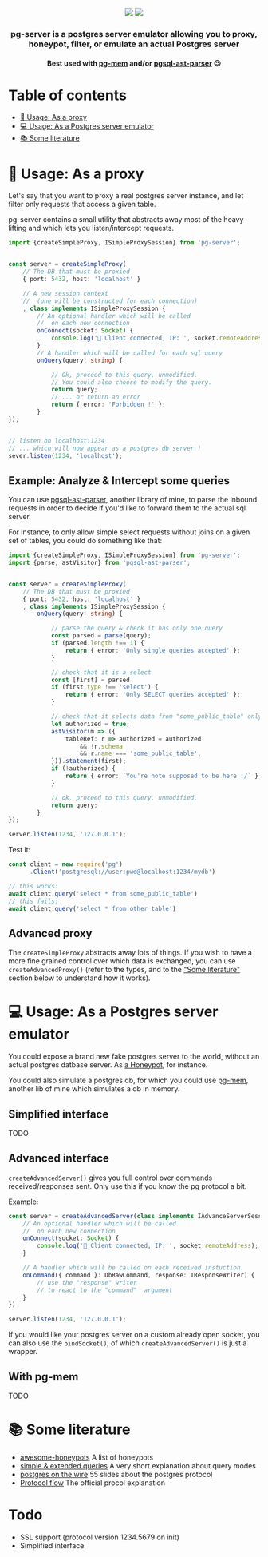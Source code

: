 
<p align="center">
  <a href="https://npmjs.org/package/pg-server"><img src="http://img.shields.io/npm/v/pg-server.svg"></a>
  <a href="https://npmjs.org/package/pg-server"><img src="https://img.shields.io/npm/dm/pg-server.svg"></a>
  <!-- <a href="https://david-dm.org/oguimbal/pg-server"><img src="https://david-dm.org/oguimbal/pg-server.svg"></a>
  <img src="https://github.com/oguimbal/pg-server/workflows/CI/badge.svg"> -->
</p>


 <h3 align="center">
 pg-server is a postgres server emulator allowing you to <b>proxy, honeypot, filter, or emulate</b> an actual Postgres server
 </h3>


 <h4 align="center">
 Best used with
  <a href="https://github.com/oguimbal/pg-mem">pg-mem</a> and/or <a href="https://github.com/oguimbal/pgsql-ast-parser">pgsql-ast-parser</a> 😉
 </h4>

# Table of contents

- [🔌 Usage: As a proxy](#-usage-as-a-proxy)
- [💻 Usage: As a Postgres server emulator](#-usage-as-a-postgres-server-emulator)
- [📚 Some literature](#-some-literature)



# 🔌 Usage: As a proxy

Let's say that you want to proxy a real postgres server instance, and let filter only requests that access a given table.

pg-server contains a small utility that abstracts away most of the heavy lifting and which lets you listen/intercept requests.

```typescript
import {createSimpleProxy, ISimpleProxySession} from 'pg-server';


const server = createSimpleProxy(
    // The DB that must be proxied
    { port: 5432, host: 'localhost' }

    // A new session context
    //  (one will be constructed for each connection)
    , class implements ISimpleProxySession {
        // An optional handler which will be called
        //  on each new connection
        onConnect(socket: Socket) {
            console.log('👤 Client connected, IP: ', socket.remoteAddress);
        }
        // A handler which will be called for each sql query
        onQuery(query: string) {

            // Ok, proceed to this query, unmodified.
            // You could also choose to modify the query.
            return query;
            // ... or return an error
            return { error: 'Forbidden !' };
        }
});


// listen on localhost:1234
// ... which will now appear as a postgres db server !
sever.listen(1234, 'localhost');
```

## Example: Analyze & Intercept some queries

You can use [pgsql-ast-parser](https://github.com/oguimbal/pgsql-ast-parser), another library of mine, to parse the inbound requests in order to decide if you'd like to forward them to the actual sql server.

For instance, to only allow simple select requests without joins on a given set of tables, you could do something like that:

```typescript
import {createSimpleProxy, ISimpleProxySession} from 'pg-server';
import {parse, astVisitor} from 'pgsql-ast-parser';


const server = createSimpleProxy(
    // The DB that must be proxied
    { port: 5432, host: 'localhost' }
    , class implements ISimpleProxySession {
        onQuery(query: string) {

            // parse the query & check it has only one query
            const parsed = parse(query);
            if (parsed.length !== 1) {
                return { error: 'Only single queries accepted' };
            }

            // check that it is a select
            const [first] = parsed
            if (first.type !== 'select') {
                return { error: 'Only SELECT queries accepted' };
            }

            // check that it selects data from "some_public_table" only
            let authorized = true;
            astVisitor(m => ({
                tableRef: r => authorized = authorized
                    && !r.schema
                    && r.name === 'some_public_table',
            })).statement(first);
            if (!authorized) {
                return { error: `You're note supposed to be here :/` };
            }

            // ok, proceed to this query, unmodified.
            return query;
        }
});

server.listen(1234, '127.0.0.1');
```

Test it:

```typescript
const client = new require('pg')
      .Client('postgresql://user:pwd@localhost:1234/mydb')

// this works:
await client.query('select * from some_public_table')
// this fails:
await client.query('select * from other_table')
```
## Advanced proxy

The `createSimpleProxy` abstracts away lots of things.
If you wish to have a more fine grained control over which data is exchanged, you can use `createAdvancedProxy()` (refer to the types, and to the ["Some literature"](#-some-literature) section below to understand how it works).

# 💻 Usage: As a Postgres server emulator

You could expose a brand new fake postgres server to the world, without an actual postgres datbase server. As [a Honeypot](https://en.wikipedia.org/wiki/Honeypot_(computing)), for instance.

You could also simulate a postgres db, for which you could use [pg-mem](https://github.com/oguimbal/pg-mem), another lib of mine which simulates a db in memory.

## Simplified interface

TODO

## Advanced interface

`createAdvancedServer()` gives you full control over commands received/responses sent. Only use this if you know the pg protocol a bit.

Example:

```typescript
const server = createAdvancedServer(class implements IAdvanceServerSession {
    // An optional handler which will be called
    //  on each new connection
    onConnect(socket: Socket) {
        console.log('👤 Client connected, IP: ', socket.remoteAddress);
    }

    // A handler which will be called on each received instuction.
    onCommand({ command }: DbRawCommand, response: IResponseWriter) {
        // use the "response" writer
        // to react to the "command"  argument
    }
})

server.listen(1234, '127.0.0.1');

```


If you would like your postgres server on a custom already open socket, you can also use the `bindSocket()`, of which `createAdvancedServer()` is just a wrapper.

## With pg-mem

TODO


# 📚 Some literature

- [awesome-honeypots](https://github.com/paralax/awesome-honeypots) A list of honeypots
- [simple & extended queries](https://blog.hackeriet.no/Simple-and-Extended-postgresql-queries/) A very short explanation about query modes
- [postgres on the wire](https://www.pgcon.org/2014/schedule/attachments/330_postgres-for-the-wire.pdf)  55 slides about the postgres protocol
- [Protocol flow](https://www.postgresql.org/docs/13/protocol-flow.html) The official procol explanation


# Todo

- SSL support (protocol version 1234.5679 on init)
- Simplified interface
